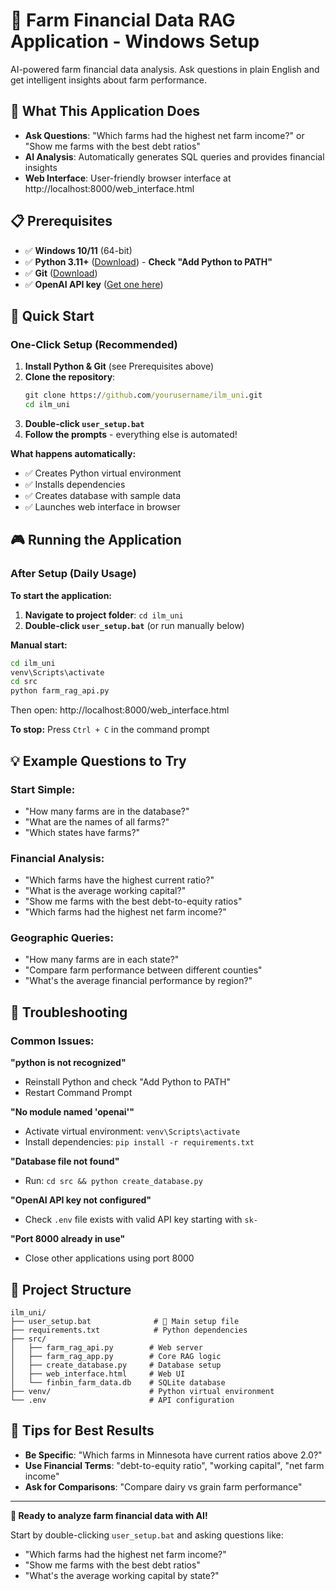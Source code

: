 # 🌾 Farm Financial Data RAG Application - Windows Setup

AI-powered farm financial data analysis. Ask questions in plain English and get intelligent insights about farm performance.

## 🎯 What This Application Does

- **Ask Questions**: "Which farms had the highest net farm income?" or "Show me farms with the best debt ratios"
- **AI Analysis**: Automatically generates SQL queries and provides financial insights
- **Web Interface**: User-friendly browser interface at http://localhost:8000/web_interface.html

## 📋 Prerequisites

- ✅ **Windows 10/11** (64-bit)
- ✅ **Python 3.11+** ([Download](https://www.python.org/downloads/)) - **Check "Add Python to PATH"**
- ✅ **Git** ([Download](https://git-scm.com/download/win))
- ✅ **OpenAI API key** ([Get one here](https://platform.openai.com/api-keys))

## 🚀 Quick Start

### **One-Click Setup (Recommended)**

1. **Install Python & Git** (see Prerequisites above)
2. **Clone the repository**:
   ```cmd
   git clone https://github.com/yourusername/ilm_uni.git
   cd ilm_uni
   ```
3. **Double-click `user_setup.bat`**
4. **Follow the prompts** - everything else is automated!

**What happens automatically:**
- ✅ Creates Python virtual environment
- ✅ Installs dependencies
- ✅ Creates database with sample data
- ✅ Launches web interface in browser

## 🎮 Running the Application

### **After Setup (Daily Usage)**

**To start the application:**
1. **Navigate to project folder**: `cd ilm_uni`
2. **Double-click `user_setup.bat`** (or run manually below)

**Manual start:**
```cmd
cd ilm_uni
venv\Scripts\activate
cd src
python farm_rag_api.py
```
Then open: http://localhost:8000/web_interface.html

**To stop:** Press `Ctrl + C` in the command prompt

## 💡 Example Questions to Try

### **Start Simple:**
- "How many farms are in the database?"
- "What are the names of all farms?"
- "Which states have farms?"

### **Financial Analysis:**
- "Which farms have the highest current ratio?"
- "What is the average working capital?"
- "Show me farms with the best debt-to-equity ratios"
- "Which farms had the highest net farm income?"

### **Geographic Queries:**
- "How many farms are in each state?"
- "Compare farm performance between different counties"
- "What's the average financial performance by region?"

## 🔧 Troubleshooting

### **Common Issues:**

**"python is not recognized"**
- Reinstall Python and check "Add Python to PATH"
- Restart Command Prompt

**"No module named 'openai'"**
- Activate virtual environment: `venv\Scripts\activate`
- Install dependencies: `pip install -r requirements.txt`

**"Database file not found"**
- Run: `cd src && python create_database.py`

**"OpenAI API key not configured"**
- Check `.env` file exists with valid API key starting with `sk-`

**"Port 8000 already in use"**
- Close other applications using port 8000

## 📁 Project Structure

```
ilm_uni/
├── user_setup.bat              # 🚀 Main setup file
├── requirements.txt            # Python dependencies
├── src/
│   ├── farm_rag_api.py        # Web server
│   ├── farm_rag_app.py        # Core RAG logic
│   ├── create_database.py     # Database setup
│   ├── web_interface.html     # Web UI
│   └── finbin_farm_data.db    # SQLite database
├── venv/                      # Python virtual environment
└── .env                       # API configuration
```

## 🎯 Tips for Best Results

- **Be Specific**: "Which farms in Minnesota have current ratios above 2.0?"
- **Use Financial Terms**: "debt-to-equity ratio", "working capital", "net farm income"
- **Ask for Comparisons**: "Compare dairy vs grain farm performance"

---

**🎉 Ready to analyze farm financial data with AI!**

Start by double-clicking `user_setup.bat` and asking questions like:
- "Which farms had the highest net farm income?"
- "Show me farms with the best debt ratios"
- "What's the average working capital by state?"
